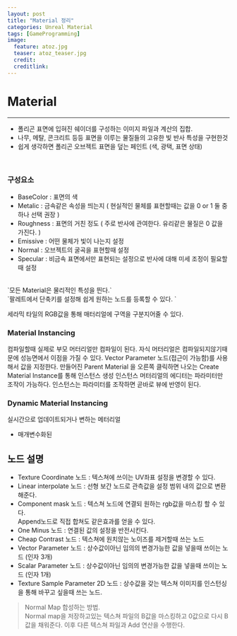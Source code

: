 ```yaml
---
layout: post
title: "Material 정리"
categories: Unreal Material
tags: [GameProgramming]
image:
  feature: atoz.jpg
  teaser: atoz_teaser.jpg
  credit:
  creditlink:
---
```

# Material
<hr>

- 폴리곤 표면에 입혀진 쉐이더를 구성하는 이미지 파일과 계산의 집합.
- 나무, 메탈, 콘크리트 등등 표면을 이루는 물질들의 고유한 빛 반사 특성을 구현한것
- 쉽게 생각하면 폴리곤 오브젝트 표면을 덮는 페인트 (색, 광택, 표면 상태)

<br>

### 구성요소
- BaseColor : 표면의 색
- Metalic   : 금속같은 속성을 띄는지 ( 현실적인 물체를 표현할때는 값을 0 or 1 둘 중 하나 선택 권장 )
- Roughness : 표면의 거친 정도 ( 주로 반사에 관여한다. 유리같은 물질은 0 값을 가진다. )
- Emissive  : 어떤 물체가 빛이 나는지 설정
- Normal    : 오브젝트의 굴곡을 표현할때 설정
- Specular  : 비금속 표면에서만 표현되는 설정으로 반사에 대해 미세 조정이 필요할때 설정
<br>
`모든 Material은 물리적인 특성을 띈다.`
<br>
`팔레트에서 단축키를 설정해 쉽게 원하는 노드를 등록할 수 있다. `

세라믹 타일의 RGB값을 통해 매터리얼에 구역을 구분지어줄 수 있다.

### Material Instancing

컴파일할때 실제로 부모 머터리얼만 컴파일이 된다.
자식 머터리얼은 컴파일되지않기때문에 성능면에서 이점을 가질 수 있다.
Vector Parameter 노드(접근이 가능함)를 사용해서 값을 지정한다.
만들어진 Parent Material 을 오른쪽 클릭하면 나오는 Create Material Instance를 통해 인스턴스 생성
인스턴스 머터리얼의 에디터는 파라미터만 조작이 가능하다.
인스턴스는 파라미터를 조작하면 곧바로 뷰에 반영이 된다.

### Dynamic Material Instancing
실시간으로 업데이트되거나 변하는 메터리얼
- 매개변수화된

## 노드 설명

- Texture Coordinate 노드 : 텍스쳐에 쓰이는 UV좌표 설정을 변경할 수 있다.
- Linear interpolate 노드 : 선형 보간 노드로 관측값을 설정 범위 내의 값으로 변환해준다.
- Component mask 노드 : 텍스쳐 노드에 연결되 원하는 rgb값을 마스킹 할 수 있다.<br> Append노드로 직접 합쳐도 <t>같은효과를 얻을 수 있다.
- One Minus 노드  : 연결된 값의 설정을 반전시킨다.
- Cheap Contrast 노드 : 텍스쳐에 원치않는 노이즈를 제거할때 쓰는 노드
- Vector Parameter 노드 : 상수값이아닌 임의의 변경가능한 값을 넣을때 쓰이는 노드 (인자 3개)
- Scalar Parameter 노드 : 상수값이아닌 임의의 변경가능한 값을 넣을때 쓰이는 노드 (인자 1개)
- Texture Sample Parameter 2D 노드 : 상수값을 갖는 텍스쳐 이미지를 인스턴싱을 통해 바꾸고 싶을때 쓰는 노드.

> Normal Map 합성하는 방법.<br>
Normal map을 저장하고있는 텍스쳐 파일의 B값을 마스킹하고 0값으로 다시 B값을 채워준다.
이후 다른 텍스쳐 파일과 Add 연산을 수행한다.
